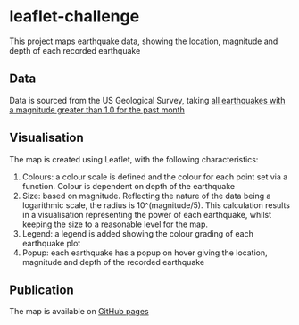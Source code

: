 # leaflet-challenge

This project maps earthquake data, showing the location, magnitude and depth of each recorded earthquake

## Data
Data is sourced from the US Geological Survey, taking [all earthquakes with a magnitude greater than 1.0 for the past month](https://earthquake.usgs.gov/earthquakes/feed/v1.0/summary/1.0_month.geojson)

## Visualisation
The map is created using Leaflet, with the following characteristics:

1. Colours: a colour scale is defined and the colour for each point set via a function. Colour is dependent on depth of the earthquake
2. Size: based on magnitude. Reflecting the nature of the data being a logarithmic scale, the radius is 10^(magnitude/5). This calculation results in a visualisation representing the power of each earthquake, whilst keeping the size to a reasonable level for the map.
3. Legend: a legend is added showing the colour grading of each earthquake plot
4. Popup: each earthquake has a popup on hover giving the location, magnitude and depth of the recorded earthquake

## Publication
The map is available on [GitHub pages](https://tomholdershaw.github.io/leaflet-challenge/)
